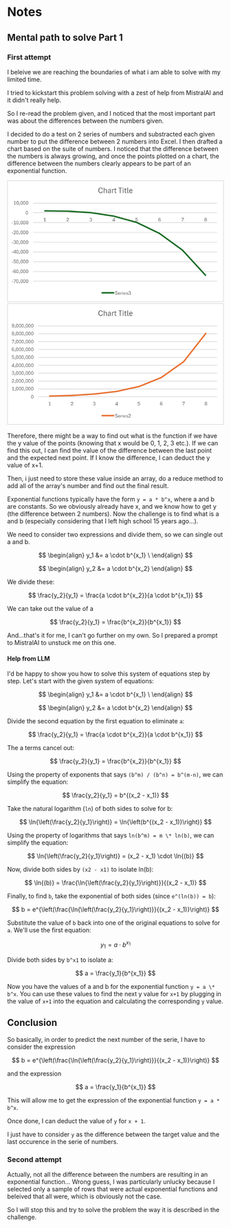 # Notes

## Mental path to solve Part 1

### First attempt

I beleive we are reaching the boundaries of what i am able to solve with my limited time.

I tried to kickstart this problem solving with a zest of help from MistralAI and it didn't really help.

So I re-read the problem given, and I noticed that the most important part was about the differences between the numbers given.

I decided to do a test on 2 series of numbers and substracted each given number to put the difference between 2 numbers into Excel.
I then drafted a chart based on the suite of numbers.
I noticed that the difference between the numbers is always growing, and once the points plotted on a chart, the difference between the numbers clearly appears to be part of an exponential function.

![Chart 01](chart_01.png)
![Chart 02](chart_02.png)

Therefore, there might be a way to find out what is the function if we have the y value of the points (knowing that x would be 0, 1, 2, 3 etc.).
If we can find this out, I can find the value of the difference between the last point and the expected next point.
If I know the difference, I can deduct the y value of x+1.

Then, i just need to store these value inside an array, do a reduce method to add all of the array's number and find out the final result.

Exponential functions typically have the form `y = a * b^x`, where a and b are constants.
So we obviously already have x, and we know how to get y (the difference between 2 numbers).
Now the challenge is to find what is a and b (especially considering that I left high school 15 years ago...).

We need to consider two expressions and divide them, so we can single out a and b.

$$
\begin{align}
y_1 &= a \cdot b^{x_1} \
\end{align}
$$

$$
\begin{align}
y_2 &= a \cdot b^{x_2}
\end{align}
$$

We divide these:

$$
\frac{y_2}{y_1} = \frac{a \cdot b^{x_2}}{a \cdot b^{x_1}}
$$

We can take out the value of a

$$
\frac{y_2}{y_1} = \frac{b^{x_2}}{b^{x_1}}
$$

And...that's it for me, I can't go further on my own.
So I prepared a prompt to MistralAI to unstuck me on this one.

#### Help from LLM

I'd be happy to show you how to solve this system of equations step by step. Let's start with the given system of equations:

$$
\begin{align}
y_1 &= a \cdot b^{x_1} \
\end{align}
$$

$$
\begin{align}
y_2 &= a \cdot b^{x_2}
\end{align}
$$

Divide the second equation by the first equation to eliminate `a`:

$$
\frac{y_2}{y_1} = \frac{a \cdot b^{x_2}}{a \cdot b^{x_1}}
$$

The a terms cancel out:

$$
\frac{y_2}{y_1} = \frac{b^{x_2}}{b^{x_1}}
$$

Using the property of exponents that says `(b^m) / (b^n) = b^(m-n)`, we can simplify the equation:

$$
\frac{y_2}{y_1} = b^{(x_2 - x_1)}
$$

Take the natural logarithm (`ln`) of both sides to solve for b:

$$
\ln{\left(\frac{y_2}{y_1}\right)} = \ln{\left(b^{(x_2 - x_1)}\right)}
$$

Using the property of logarithms that says `ln(b^m) = m \* ln(b)`, we can simplify the equation:

$$
\ln{\left(\frac{y_2}{y_1}\right)} = (x_2 - x_1) \cdot \ln{(b)}
$$

Now, divide both sides by `(x2 - x1)` to isolate ln(b):

$$
\ln{(b)} = \frac{\ln{\left(\frac{y_2}{y_1}\right)}}{(x_2 - x_1)}
$$

Finally, to find `b`, take the exponential of both sides (since `e^(ln(b)) = b`):

$$
b = e^{\left(\frac{\ln{\left(\frac{y_2}{y_1}\right)}}{(x_2 - x_1)}\right)}
$$

Substitute the value of `b` back into one of the original equations to solve for `a`. We'll use the first equation:

$$
y_1 = a \cdot b^{x_1}
$$

Divide both sides by `b^x1` to isolate a:

$$
a = \frac{y_1}{b^{x_1}}
$$

Now you have the values of a and b for the exponential function `y = a \* b^x`. You can use these values to find the next y value for `x+1` by plugging in the value of `x+1` into the equation and calculating the corresponding `y` value.

## Conclusion

So basically, in order to predict the next number of the serie, I have to consider the expression

$$
b = e^{\left(\frac{\ln{\left(\frac{y_2}{y_1}\right)}}{(x_2 - x_1)}\right)}
$$

and the expression

$$
a = \frac{y_1}{b^{x_1}}
$$

This will allow me to get the expression of the exponential function `y = a * b^x`.

Once done, I can deduct the value of `y` for `x + 1`.

I just have to consider `y` as the difference between the target value and the last occurence in the serie of numbers.

### Second attempt

Actually, not all the difference between the numbers are resulting in an exponential function... Wrong guess, I was particularly unlucky because I selected only a sample of rows that were actual exponential functions and beleived that all were, which is obviously not the case.

So I will stop this and try to solve the problem the way it is described in the challenge.
